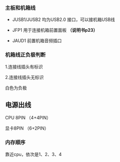 ### 主板和机箱线

- JUSB1/JUSB2 均为USB2.0 接口，可以接机箱USB线

- JFP1 用于连接机箱前置面板 **（说明书p23）**
- JAUD1 前置机箱音频插口

### 机箱线正负极判断

1.连接线插头有标识

2.连接线插头无标识

白色为负极



## 电源出线

CPU 8PIN （4+4PIN）

显卡8PIN （6+2PIN）



### 内存顺序

靠近cpu，依次是1、2、3、4